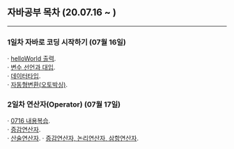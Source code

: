 ## 자바공부 목차 (20.07.16 ~ )
---
### 1일차 자바로 코딩 시작하기 (07월 16일)
· [helloWorld 출력](https://github.com/Muhkeun/muhkeun.github.io-java/blob/master/java0716/HelloWorld.java).  
· [변수 선언과 대입](https://github.com/Muhkeun/muhkeun.github.io-java/blob/master/java0716/Veriable.java).  
· [데이터타입](https://github.com/Muhkeun/muhkeun.github.io-java/blob/master/java0716/DataType.java).  
· [자동형변환(오토박싱)](https://github.com/Muhkeun/muhkeun.github.io-java/blob/master/java0716/AutoBoxing.java).  

### 2일차 연산자(Operator) (07월 17일)
· [0716 내용복습](https://github.com/Muhkeun/muhkeun.github.io-java/blob/master/java0717/Review0717.java).  
· [증감연산자](https://github.com/Muhkeun/muhkeun.github.io-java/blob/master/java0717/Operator01.java).  
· [산술연산자](https://github.com/Muhkeun/muhkeun.github.io-java/blob/master/java0717/Operator02.java).
· [증감연산자, 논리연산자, 삼항연산자](https://github.com/Muhkeun/muhkeun.github.io-java/blob/master/java0717/Operator03.java).
